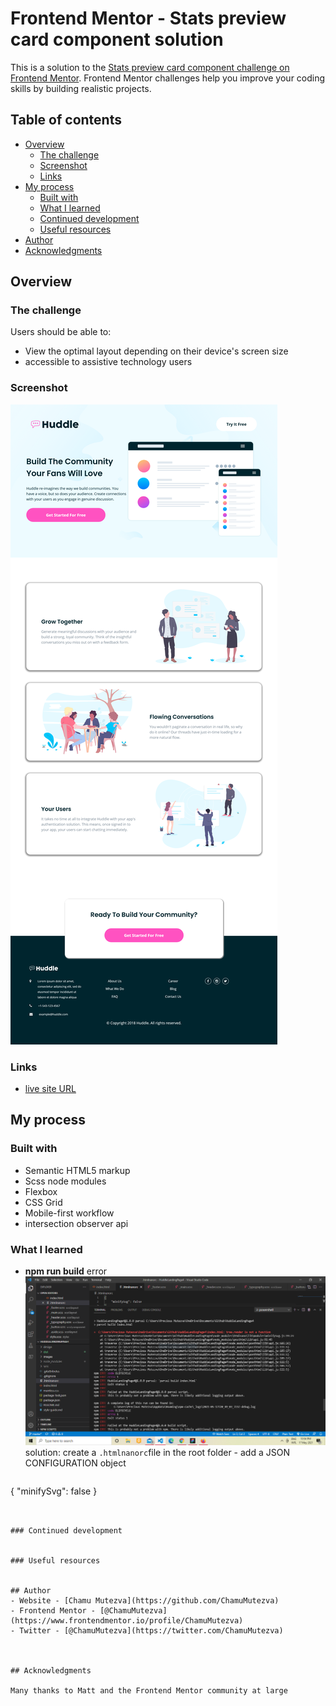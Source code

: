 # Frontend Mentor - Stats preview card component solution

This is a solution to the [Stats preview card component challenge on Frontend Mentor](https://www.frontendmentor.io/challenges/huddle-landing-page-with-alternating-feature-blocks-5ca5f5981e82137ec91a5100). Frontend Mentor challenges help you improve your coding skills by building realistic projects. 

## Table of contents

- [Overview](#overview)
  - [The challenge](#the-challenge)
  - [Screenshot](#screenshot)
  - [Links](#links)
- [My process](#my-process)
  - [Built with](#built-with)
  - [What I learned](#what-i-learned)
  - [Continued development](#continued-development)
  - [Useful resources](#useful-resources)
- [Author](#author)
- [Acknowledgments](#acknowledgments)


## Overview

### The challenge

Users should be able to:

- View the optimal layout depending on their device's screen size
- accessible to assistive technology users

### Screenshot

![desktop preview](./images/preview.png)


### Links

- [live site URL](https://chamumutezva.github.io/HuddleLandingPage4/)

## My process

### Built with

- Semantic HTML5 markup
- Scss node modules
- Flexbox
- CSS Grid
- Mobile-first workflow
- intersection observer api

### What I learned
- **npm run build** error
![error details](./err/parcel-build-error.PNG)
solution: create a `.htmlnanorc`file in the root folder - add a JSON CONFIGURATION object
  ```
 {
     "minifySvg": false
 }
  ```


### Continued development


### Useful resources


## Author
- Website - [Chamu Mutezva](https://github.com/ChamuMutezva)
- Frontend Mentor - [@ChamuMutezva](https://www.frontendmentor.io/profile/ChamuMutezva)
- Twitter - [@ChamuMutezva](https://twitter.com/ChamuMutezva)



## Acknowledgments

Many thanks to Matt and the Frontend Mentor community at large
